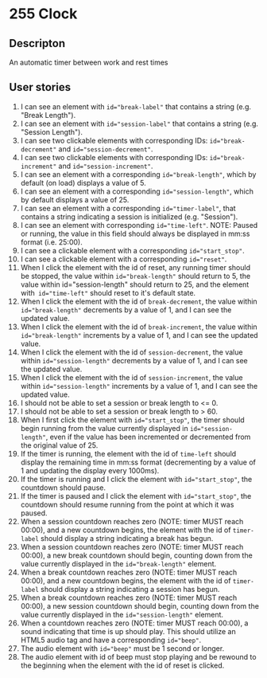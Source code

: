 # 255 Clock

## Descripton 
An automatic timer between work and rest times

## User stories
1. I can see an element with `id="break-label"` that contains a string (e.g. "Break Length").
2. I can see an element with `id="session-label"` that contains a string (e.g. "Session Length").
3. I can see two clickable elements with corresponding IDs: `id="break-decrement"` and `id="session-decrement"`.
4. I can see two clickable elements with corresponding IDs: `id="break-increment"` and `id="session-increment"`.
5. I can see an element with a corresponding `id="break-length"`, which by default (on load) displays a value of 5.
6. I can see an element with a corresponding `id="session-length"`, which by default displays a value of 25.
7. I can see an element with a corresponding `id="timer-label"`, that contains a string indicating a session is initialized (e.g. "Session").
8. I can see an element with corresponding `id="time-left"`. NOTE: Paused or running, the value in this field should always be displayed in mm:ss format (i.e. 25:00).
9. I can see a clickable element with a corresponding `id="start_stop"`.
10. I can see a clickable element with a corresponding `id="reset"`.
11. When I click the element with the id of reset, any running timer should be stopped, the value within `id="break-length"` should return to 5, the value within id="session-length" should return to 25, and the element with` id="time-left"` should reset to it's default state.
12. When I click the element with the id of `break-decrement`, the value within `id="break-length"` decrements by a value of 1, and I can see the updated value.
13. When I click the element with the id of `break-increment`, the value within `id="break-length"` increments by a value of 1, and I can see the updated value.
14. When I click the element with the id of `session-decrement`, the value within `id="session-length"` decrements by a value of 1, and I can see the updated value.
15. When I click the element with the id of `session-increment`, the value within `id="session-length"` increments by a value of 1, and I can see the updated value.
16. I should not be able to set a session or break length to <= 0.
17. I should not be able to set a session or break length to > 60.
18. When I first click the element with `id="start_stop"`, the timer should begin running from the value currently displayed in `id="session-length"`, even if the value has been incremented or decremented from the original value of 25.
19. If the timer is running, the element with the id of `time-left` should display the remaining time in mm:ss format (decrementing by a value of 1 and updating the display every 1000ms).
20. If the timer is running and I click the element with `id="start_stop"`, the countdown should pause.
21. If the timer is paused and I click the element with `id="start_stop"`, the countdown should resume running from the point at which it was paused.
22. When a session countdown reaches zero (NOTE: timer MUST reach 00:00), and a new countdown begins, the element with the id of `timer-label` should display a string indicating a break has begun.
23. When a session countdown reaches zero (NOTE: timer MUST reach 00:00), a new break countdown should begin, counting down from the value currently displayed in the `id="break-length"` element.
24. When a break countdown reaches zero (NOTE: timer MUST reach 00:00), and a new countdown begins, the element with the id of `timer-label` should display a string indicating a session has begun.
25. When a break countdown reaches zero (NOTE: timer MUST reach 00:00), a new session countdown should begin, counting down from the value currently displayed in the `id="session-length"` element.
26. When a countdown reaches zero (NOTE: timer MUST reach 00:00), a sound indicating that time is up should play. This should utilize an HTML5 audio tag and have a corresponding `id="beep"`.
27. The audio element with `id="beep"` must be 1 second or longer.
28. The audio element with id of beep must stop playing and be rewound to the beginning when the element with the id of reset is clicked.